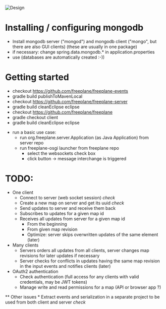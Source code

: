 ![Design](http://www.plantuml.com/plantuml/png/ZLDFRnC_4BtxKqnp-JNwjO4xLLKfSE2GYf8YpbvxafYiPoAFDw50lpkpThRPbWfnSJAUzzxyUUiRoJRbBhPc4pm2nbr-W8YnmIJ6a8qeE-iGF4SRQ1RjJk2d-T-rLWGMDGAOCxak9QIiLt2bnqT_qQS_upv8OBg6U0f46GdNGJAcMpmexDorGSaNFUfMQquBmlhdAHNj4xl43aKqzsNdRKPvWdGrdeAYV137HEZoCJqrZpeGPuGMLnbuLTjNx6kIHGC4oGj8jhaJY8gmQuJCK1KhnEvH86_mM1q2bKWo9-m1bZmusxO2yyAIMQ_wLCTe07rRnfH--FAoRsnPwCFDG3KcKCQqiWvF85FDg93gX-O64-RSjkXoOBggYElYHQs_x1fnAQZPIbe-aDia9kxahiCEhuQr7WSVyUITKO8CxFDOQmsB1kZeBydn_3KvSkxncKV3L2zOKmWacBBeRsPOtbtqZZCA_PV1sOHW6-xoO8bZogfofg1eIKSHi31NJspJuflxJKBhFp6tiE841qxRG6ijlb9X0tf0jbkKAgmzSVAO579s1YFtXlrFtavwowvXGfDZ-sFRwarnIOuB3p_Gb_4MTT7dnuMNB_Pn_0gjjpiLaja16s6tnU9tzVyhDijojSIqnrGgR2pv5k_nUnwa-_r_isuhJ2hzagDjZr_wRA67EQ5gxuhwzHmsJFcYaT6eXrCXaS3qZzE_FdnaMhDlL7ZH_tlVVDXhdV8O_knjU2QgTQD5kjZ-1W00 "Design") 

# Installing / configuring mongodb
* Install mongodb server ("mongod") and mongodb client ("mongo", but there are also GUI clients)
  (these are usually in one package)
* if necessary: change spring.data.mongodb.* in application.properties
* use (databases are automatically created :-))

# Getting started
- checkout https://github.com/freeplane/freeplane-events
- gradle build publishToMavenLocal
- checkout https://github.com/freeplane/freeplane-server
- gradle build cleanEclipse eclipse
- checkout https://github.com/freeplane/freeplane
- gradle checkout client
- gradle build cleanEclipse eclipse
* run a basic use case:
  * run org.freeplane.server.Application (as Java Application) from server repo
  * run freeplane-osgi launcher from freeplane repo
    * select the websockets check box
	* click button -> message interchange is triggered
    
# TODO:
* One client
    * Connect to server (web socket session) *check*
    * Create a new map on server and get its uuid *check*
    * Send updates to server and receive them back
    * Subscribes to updates for a given map id
    * Receives all updates from server for a given map id
        * From the beginning
        * From given map revision
        * Optimize: server skips overwritten updates of the same element (later)
* Many clients
    * Servers orders all updates from all clients, server changes map revisions for later updates if necessary
    * Server checks for conflicts in updates having the same map revision in the input events and notifies clients (later)
* OAuth2 authentication 
    * Check authentication (full access for any clients with valid credentials, may be JWT tokens)
    * Manage write and read permissions for a map (API or browser app ?)

** Other issues
    * Extract events and serialization in a separate project to be used from both client and server *check*
